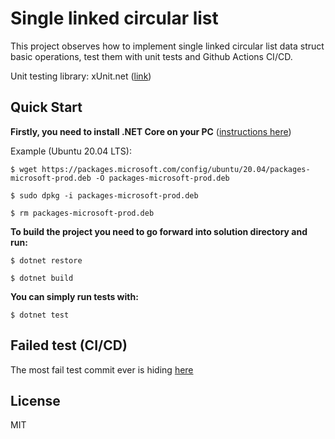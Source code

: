 # Single linked circular list

This project observes how to implement single linked circular list data struct basic operations, test them with unit tests and Github Actions CI/CD.

Unit testing library: xUnit.net ([link](https://xunit.net/))

## Quick Start

**Firstly, you need to install .NET Core on your PC** ([instructions here](https://docs.microsoft.com/en-us/dotnet/core/install/linux-ubuntu))

Example (Ubuntu 20.04 LTS):
```
$ wget https://packages.microsoft.com/config/ubuntu/20.04/packages-microsoft-prod.deb -O packages-microsoft-prod.deb

$ sudo dpkg -i packages-microsoft-prod.deb

$ rm packages-microsoft-prod.deb
```

**To build the project you need to go forward into solution directory and run:**

```
$ dotnet restore

$ dotnet build
```

**You can simply run tests with:**

```
$ dotnet test
```
## Failed test (CI/CD)

The most fail test commit ever is hiding [here](https://github.com/gurug-prog/circular-linked-list/commit/5cd31ee7ba7b1a31bf9378f2dda7e1c8f01eacbd)

## License

MIT
